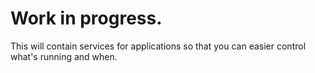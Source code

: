 ﻿# Work in progress.

This will contain services for applications so that you can easier control what's running and when.

